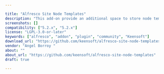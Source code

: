 ```yaml
---

title: "Alfresco Site Node Templates"
description: "This add-on provide an additional space to store node templates within every Site. When using Alfresco out-of-the-box, documents stored in Repository > Data Dictionary > Node Templates are listed when using Share action Create document from template with no particular order or classification. By using this addon, also documents having cm:templatable aspect inside the current Site will be added to the list. These templates can be stored in any folder inside the Site and they will be ordered by name in the list (just after default \\\"data dictionary\\\" templates). License The plugin is licensed under the LGPL v3.0."
screenshots: []
compatibility: ["5.2.x", "5.2.x"]
license: "LGPL-3.0-or-later"
keywords: ["alfresco", "addon", "plugin", "community", "Keensoft"]
download_url: "https://github.com/keensoft/alfresco-site-node-templates"
vendor: "Angel Borroy ‌"
about: ""
about_url: "https://github.com/keensoft/alfresco-site-node-templates"
draft: true

---
```

